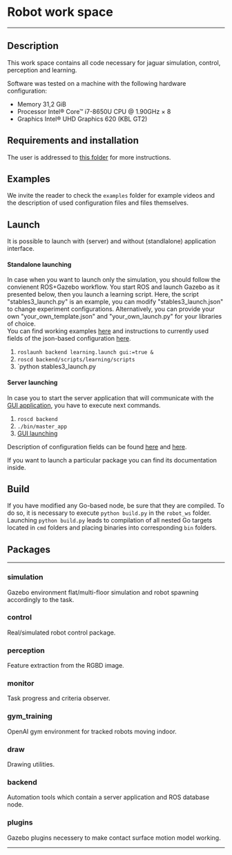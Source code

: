 # Robot work space
***
## Description
This work space contains all code necessary for jaguar simulation,
control, perception and learning.  

Software was tested on a machine with the following hardware configuration:
* Memory 31,2 GiB
* Processor Intel® Core™ i7-8650U CPU @ 1.90GHz × 8 
* Graphics Intel® UHD Graphics 620 (KBL GT2)

## Requirements and installation
The user is addressed to [this folder](https://github.com/gwaxG/robot_ws/tree/main/installation) for more instructions.

## Examples
We invite the reader to check the `examples` folder for example videos and the description of used configuration files and files themselves.  

## Launch

It is possible to launch with (server) and without (standlalone) application interface.  

#### Standalone launching    
In case when you want to launch only the simulation, you should follow the convienent ROS+Gazebo workflow.
You start ROS and launch Gazebo as it presented below, then you launch a learning script. 
Here, the script "stables3_launch.py" is an example, you can modify "stables3_launch.json" to change experiment configurations.
Alternatively, you can provide your own "your_own_template.json" and "your_own_launch.py" for your libraries of choice.  
You can find working examples [here](https://github.com/gwaxG/robot_ws/tree/main/examples) and instructions to currently used fields of the json-based configuration [here](https://github.com/gwaxG/robot_ws/tree/main/backend).

1. `roslaunh backend learning.launch gui:=true &`  
2. `roscd backend/scripts/learning/scripts`  
3. `python stables3_launch.py

#### Server launching    
In case you to start the server application that will communicate with the [GUI application](http://github.com/gwaxG/robot-simu),
you have to execute next commands.

1. `roscd backend`   
2. `./bin/master_app`  
3. [GUI launching](http://github.com/gwaxG/robot-simu)  

Description of configuration fields can be found [here](https://github.com/gwaxG/robot_ws/tree/main/backend) and [here](https://github.com/gwaxG/robot_ws/tree/main/examples).  

If you want to launch a particular package you can find its documentation inside.



## Build 
If you have modified any Go-based node, be sure that they are compiled.
To do so, it is necessary to execute `python build.py` in the `robot_ws` folder.
Launching `python build.py` leads to compilation of all nested Go targets located in `cmd` folders and placing binaries into corresponding `bin` folders.

## Packages
***
### simulation
Gazebo environment flat/multi-floor simulation and robot spawning accordingly to the task.
### control
Real/simulated robot control package.
### perception
Feature extraction from the RGBD image.
### monitor
Task progress and criteria observer.
### gym_training
OpenAI gym environment for tracked robots moving indoor.
### draw
Drawing utilities.
### backend
Automation tools which contain a server application and ROS database node.
### plugins
Gazebo plugins necessery to make contact surface motion model working.
***

